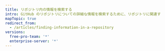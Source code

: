 ```yaml
---
title: リポジトリ内の情報を検索する
intro: GitHub のリポジトリについての詳細な情報を検索するために、リポジトリに関連する Issue とプルリクエストをフィルタリング、ソート、および検索できます。
mapTopic: true
redirect_from:
  - /articles/finding-information-in-a-repository
versions:
  free-pro-team: '*'
  enterprise-server: '*'
---
```


